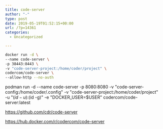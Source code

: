 ```yaml
---
title: code-server
author: "-"
type: post
date: 2019-05-19T01:52:15+00:00
url: /?p=14361
categories:
  - Uncategorized

---
```


```bash
docker run -d \
--name code-server \
-p 38443:8443 \
-v "code-server-project:/home/coder/project" \
codercom/code-server \
--allow-http --no-auth
```

podman run -d --name code-server   -p 8080:8080   -v "code-server-config:/home/coder/.config"    -v "code-server-project:/home/coder/project" -u "$(id -u):$(id -g)" -e "DOCKER_USER=$USER"   codercom/code-server:latest

https://github.com/cdr/code-server
  
https://hub.docker.com/r/codercom/code-server